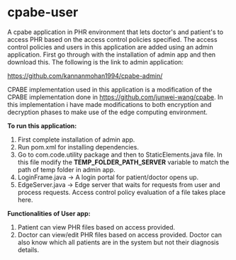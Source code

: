 # cpabe-user

A cpabe application in PHR environment that lets doctor's and patient's to access PHR based on the access control policies specified. The access control policies and users in this application are added using an admin application. First go through with the installation of admin app and then download this. The following is the link to admin application:

https://github.com/kannanmohan1994/cpabe-admin/

CPABE implementation used in this application is a modification of the CPABE implementation done in https://github.com/junwei-wang/cpabe. In this implementation i have made modifications to both encryption and decryption phases to make use of the edge computing environment.

**To run this application:**
1. First complete installation of admin app.
2. Run pom.xml for installing dependencies.
3. Go to com.code.utility package and then to StaticElements.java file. 
   In this file modify the **TEMP_FOLDER_PATH_SERVER** variable to match the path of temp folder in admin app.
4. LoginFrame.java -> A login portal for patient/doctor opens up. 
5. EdgeServer.java -> Edge server that waits for requests from user and process requests. Access control policy evaluation of a file takes place here. 

**Functionalities of User app:**
1. Patient can view PHR files based on access provided.
2. Doctor can view/edit PHR files based on access provided. Doctor can also know which all patients are in the system but not their diagnosis details.
